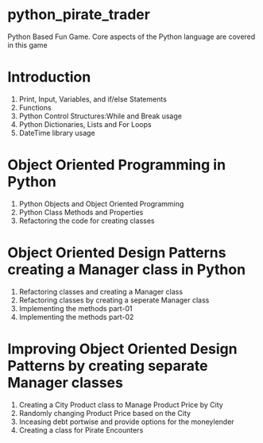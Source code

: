 # python_pirate_trader
Python Based Fun Game. 
Core aspects of the Python language are covered in this game

# Introduction <br />
1. Print, Input, Variables, and if/else Statements <br />
2. Functions <br />
3. Python Control Structures:While and Break usage <br />
4. Python Dictionaries, Lists and For Loops <br />
5. DateTime library usage <br />

# Object Oriented Programming in Python <br />
1. Python Objects and Object Oriented Programming <br />
2. Python Class Methods and Properties <br />
3. Refactoring the code for creating classes <br />

# Object Oriented Design Patterns creating a Manager class in Python <br />
1. Refactoring classes and creating a Manager class <br />
2. Refactoring classes by creating a seperate Manager class <br />
3. Implementing the methods part-01 <br />
4. Implementing the methods part-02 <br />

# Improving Object Oriented Design Patterns by creating separate Manager classes <br />
1. Creating a City Product class to Manage Product Price by City <br />
2. Randomly changing Product Price based on the City <br />
3. Inceasing debt portwise and provide options for the moneylender <br />
4. Creating a class for Pirate Encounters <br />
